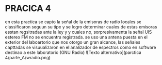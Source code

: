 # PRACICA 4
en esta practica se capto la señal de la emisoras de radio locales se classificaron seguun su tipo y se logro determinar cuales de estas emisoras esstan regsitradas ante la ley y 
y cuales no, sorpresivamenta la señal UIS estereo FM no se encuentra registrada. se uso una antena puesta en el exterior del laboartorio que nos otorgo un gran alcance, las señales
capttadas se visuualizaron en el analizador de espectros como en software destinao a este laboratorio (GNU Radio)
![Texto alternativo](parctica 4/parte_A/wradio.png)
